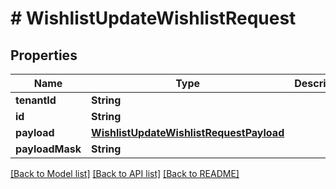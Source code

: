 # # WishlistUpdateWishlistRequest


## Properties 


Name | Type | Description | Notes
------------ | ------------- | ------------- | -------------
**tenantId**| **String** |   |
**id**| **String** |   |
**payload**| [**WishlistUpdateWishlistRequestPayload**](WishlistUpdateWishlistRequestPayload.md) |   |
**payloadMask**| **String** |   |


[[Back to Model list]](../../README.md#models) [[Back to API list]](../../README.md#endpoints) [[Back to README]](../../README.md)

